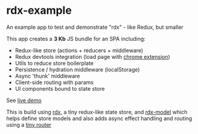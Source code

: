 # rdx-example

An example app to test and demonstrate "rdx" - like Redux, but smaller

This app creates a **3 Kb** JS bundle for an SPA including:

* Redux-like store (actions + reducers + middleware)
* Redux devtools integration (load page with [chrome extension](https://chrome.google.com/webstore/detail/redux-devtools/lmhkpmbekcpmknklioeibfkpmmfibljd?hl=en))
* Utils to reduce store boilerplate
* Persistence / hydration middleware (localStorage)
* Async 'thunk' middleware
* Client-side routing with params
* UI components bound to state store

See [live demo](https://captaincodeman.github.io/rdx-example/)

This is build using [rdx](https://github.com/CaptainCodeman/rdx), a tiny redux-like state store, and [rdx-model](https://github.com/CaptainCodeman/rdx-model) which helps define store models and also adds async effect handling and routing using a [tiny router](https://github.com/CaptainCodeman/js-router)